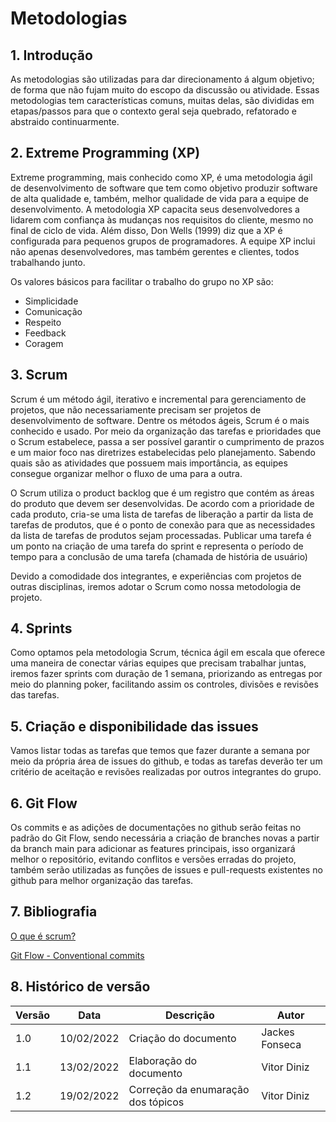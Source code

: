 # Metodologias

## 1. Introdução

As metodologias são utilizadas para dar direcionamento á algum objetivo; de forma que não fujam muito do escopo da discussão ou atividade. Essas metodologias tem características comuns, muitas delas, são divididas em etapas/passos para que o contexto geral seja quebrado, refatorado e abstraido continuarmente.

## 2. Extreme Programming (XP)

Extreme programming, mais conhecido como XP, é uma metodologia ágil de desenvolvimento de software que tem como objetivo produzir software de alta qualidade e, também, melhor qualidade de vida para a equipe de desenvolvimento. A metodologia XP capacita seus desenvolvedores a lidarem com confiança às mudanças nos requisitos do cliente, mesmo no final de ciclo de vida. Além disso, Don Wells (1999) diz que a XP é configurada para pequenos grupos de programadores. A equipe XP inclui não apenas desenvolvedores, mas também gerentes e clientes, todos trabalhando junto.

Os valores básicos para facilitar o trabalho do grupo no XP são:

- Simplicidade
- Comunicação
- Respeito
- Feedback
- Coragem

## 3. Scrum

Scrum é um método ágil, iterativo e incremental para gerenciamento de projetos, que não necessariamente precisam ser projetos de desenvolvimento de software. Dentre os métodos ágeis, Scrum é o mais conhecido e usado. Por meio da organização das tarefas e prioridades que o Scrum estabelece, passa a ser possível garantir o cumprimento de prazos e um maior foco nas diretrizes estabelecidas pelo planejamento. Sabendo quais são as atividades que possuem mais importância, as equipes consegue organizar melhor o fluxo de uma para a outra.

O Scrum utiliza o product backlog que é um registro que contém as áreas do produto que devem ser desenvolvidas. De acordo com a prioridade de cada produto, cria-se uma lista de tarefas de liberação a partir da lista de tarefas de produtos, que é o ponto de conexão para que as necessidades da lista de tarefas de produtos sejam processadas. Publicar uma tarefa é um ponto na criação de uma tarefa do sprint e representa o período de tempo para a conclusão de uma tarefa (chamada de história de usuário)

Devido a comodidade dos integrantes, e experiências com projetos de outras disciplinas, iremos adotar o Scrum como nossa metodologia de projeto.

## 4. Sprints

Como optamos pela metodologia Scrum, técnica ágil em escala que oferece uma maneira de conectar várias equipes que precisam trabalhar juntas, iremos fazer sprints com duração de 1 semana, priorizando as entregas por meio do planning poker, facilitando assim os controles, divisões e revisões das tarefas.

## 5. Criação e disponibilidade das issues

Vamos listar todas as tarefas que temos que fazer durante a semana por meio da própria área de issues do github, e todas as tarefas deverão ter um critério de aceitação e revisões realizadas por outros integrantes do grupo.

## 6. Git Flow

Os commits e as adições de documentações no github serão feitas no padrão do Git Flow, sendo necessária a criação de branches novas a partir da branch main para adicionar as features principais, isso organizará melhor o repositório, evitando conflitos e versões erradas do projeto, também serão utilizadas as funções de issues e pull-requests existentes no github para melhor organização das tarefas.

## 7. Bibliografia

[O que é scrum?](https://www.treasy.com.br/blog/scrum/)

[Git Flow - Conventional commits](https://gist.github.com/vtenq/7a93687108cb876f884c3ce75a8a8023)

## 8. Histórico de versão

| Versão | Data       | Descrição               | Autor          |
| ------ | ---------- | ----------------------- | -------------- |
| 1.0    | 10/02/2022 | Criação do documento    | Jackes Fonseca |
| 1.1    | 13/02/2022 | Elaboração do documento | Vitor Diniz    |
| 1.2    | 19/02/2022 | Correção da enumaração dos tópicos | Vitor Diniz    |
